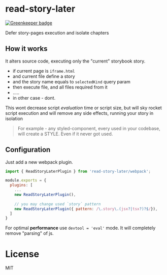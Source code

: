 # read-story-later

[![Greenkeeper badge](https://badges.greenkeeper.io/theKashey/read-story-later.svg)](https://greenkeeper.io/)

Defer story-pages execution and isolate chapters

## How it works
It alters source code, executing only the "current" storybook story.

- if current page is `iframe.html`
- and current file define a story
- and the story name equals to `selectedKind` query param
- then execute file, and all files required from it
-  .....
- in other case - dont.

This wont decrease script _evaluation_ time or script size, but will sky rocket script execution and will remove
any side effects, running your story in isolation

> For example - any styled-component, every used in your codebase, will create a STYLE. Even if it never got used.

## Configuration
Just add a new webpack plugin. 
```js
import { ReadStoryLaterPlugin } from 'read-story-later/webpack';

module.exports = {  
  plugins: [
    ...
    new ReadStoryLaterPlugin(),
    
    // you may change used `story` pattern
    new ReadStoryLaterPlugin({ pattern: /\.story\.(jsx?|tsx?)?$/}),
  ]
}
```

For optimal __performance__ use `devtool = 'eval'` mode. It will completely remove "parsing" of js.

# License
MIT